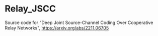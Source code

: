 # Relay_JSCC
Source code for "Deep Joint Source-Channel Coding Over Cooperative Relay Networks", https://arxiv.org/abs/2211.06705
